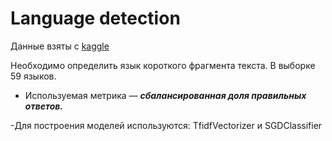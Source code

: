 # Language detection
Данные взяты с [kaggle](https://www.kaggle.com/c/introml2020-3)

Необходимо определить язык короткого фрагмента текста. В выборке 59 языков. 
- Используемая метрика — ***сбалансированная доля правильных ответов.***

-Для построения моделей используются: TfidfVectorizer и SGDClassifier

